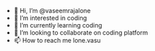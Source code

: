 - 👋 Hi, I’m @vaseemrajalone
- 👀 I’m interested in coding
- 🌱 I’m currently learning coding 
- 💞️ I’m looking to collaborate on coding platform 
- 📫 How to reach me lone.vasu

<!---
Vaseem Raja lone is a ✨ special ✨ repository because its `README.md` (this file) appears on your GitHub profile.
You can click the Preview link to take a look at your changes.
--->

